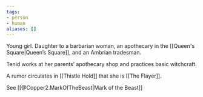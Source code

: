 ```yaml
---
tags:
- person
- human
aliases: []
---
```


Young girl. Daughter to a barbarian woman, an apothecary in the [[Queen's Square|Queen’s Square]], and an Ambrian tradesman.

Tenid works at her parents’ apothecary shop and practices basic witchcraft.

A rumor circulates in [[Thistle Hold]] that she is [[The Flayer]].

See [[@Copper2.MarkOfTheBeast|Mark of the Beast]]